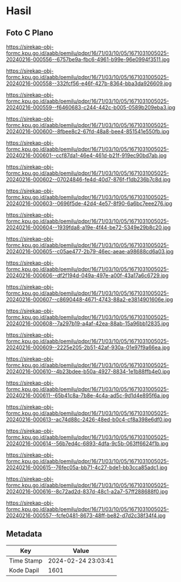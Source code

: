 # Hasil

## Foto C Plano

https://sirekap-obj-formc.kpu.go.id/aabb/pemilu/pdpr/16/71/03/10/05/1671031005025-20240216-000556--6757be9a-fbc6-4961-b99e-96e0994f3511.jpg

https://sirekap-obj-formc.kpu.go.id/aabb/pemilu/pdpr/16/71/03/10/05/1671031005025-20240216-000558--332fcf56-e46f-427b-8364-bba3da926609.jpg

https://sirekap-obj-formc.kpu.go.id/aabb/pemilu/pdpr/16/71/03/10/05/1671031005025-20240216-000559--f6460683-c244-442c-b005-0589b209eba3.jpg

https://sirekap-obj-formc.kpu.go.id/aabb/pemilu/pdpr/16/71/03/10/05/1671031005025-20240216-000600--8fbee8c2-67fd-48a8-bee4-851541e550fb.jpg

https://sirekap-obj-formc.kpu.go.id/aabb/pemilu/pdpr/16/71/03/10/05/1671031005025-20240216-000601--ccf87da1-46e4-461d-b21f-919ec90bd7ab.jpg

https://sirekap-obj-formc.kpu.go.id/aabb/pemilu/pdpr/16/71/03/10/05/1671031005025-20240216-000602--07024846-fe4d-40d7-876f-f1db236b7c8d.jpg

https://sirekap-obj-formc.kpu.go.id/aabb/pemilu/pdpr/16/71/03/10/05/1671031005025-20240216-000603--0696f5de-42d4-4e57-8f90-6a6bc7eee276.jpg

https://sirekap-obj-formc.kpu.go.id/aabb/pemilu/pdpr/16/71/03/10/05/1671031005025-20240216-000604--1939fda8-a19e-4f44-be72-5349e29b8c20.jpg

https://sirekap-obj-formc.kpu.go.id/aabb/pemilu/pdpr/16/71/03/10/05/1671031005025-20240216-000605--c05ae477-2b79-46ec-aeae-a98688cd6a03.jpg

https://sirekap-obj-formc.kpu.go.id/aabb/pemilu/pdpr/16/71/03/10/05/1671031005025-20240216-000606--df2f194d-049a-497e-a00f-43a17a6c6729.jpg

https://sirekap-obj-formc.kpu.go.id/aabb/pemilu/pdpr/16/71/03/10/05/1671031005025-20240216-000607--c8690448-4671-4743-88a2-e3814901606e.jpg

https://sirekap-obj-formc.kpu.go.id/aabb/pemilu/pdpr/16/71/03/10/05/1671031005025-20240216-000608--7a297b19-a4af-42ea-88ab-15a96bb12835.jpg

https://sirekap-obj-formc.kpu.go.id/aabb/pemilu/pdpr/16/71/03/10/05/1671031005025-20240216-000609--2225e205-2b51-42af-930a-01e97f9a66ea.jpg

https://sirekap-obj-formc.kpu.go.id/aabb/pemilu/pdpr/16/71/03/10/05/1671031005025-20240216-000610--4b23bdee-b50a-4927-8834-1e1b88ffb4e0.jpg

https://sirekap-obj-formc.kpu.go.id/aabb/pemilu/pdpr/16/71/03/10/05/1671031005025-20240216-000611--65b41c8a-7b8e-4c4a-ad5c-9d1d4e895f6a.jpg

https://sirekap-obj-formc.kpu.go.id/aabb/pemilu/pdpr/16/71/03/10/05/1671031005025-20240216-000613--ac74d88c-2426-48ed-b0c4-cf8a398e6df0.jpg

https://sirekap-obj-formc.kpu.go.id/aabb/pemilu/pdpr/16/71/03/10/05/1671031005025-20240216-000614--56b7ed4c-6893-4dfa-9c5b-063ff6624f1b.jpg

https://sirekap-obj-formc.kpu.go.id/aabb/pemilu/pdpr/16/71/03/10/05/1671031005025-20240216-000615--76fec05a-bb71-4c27-bde1-bb3cca85adc1.jpg

https://sirekap-obj-formc.kpu.go.id/aabb/pemilu/pdpr/16/71/03/10/05/1671031005025-20240216-000616--8c72ad2d-837d-48c1-a2a7-57ff288688f0.jpg

https://sirekap-obj-formc.kpu.go.id/aabb/pemilu/pdpr/16/71/03/10/05/1671031005025-20240216-000557--fcfe0481-8673-48ff-be82-d7d2c38f34f4.jpg


## Metadata

| Key        | Value               |
| ---------- | ------------------- |
| Time Stamp | 2024-02-24 23:03:41 |
| Kode Dapil | 1601                |




